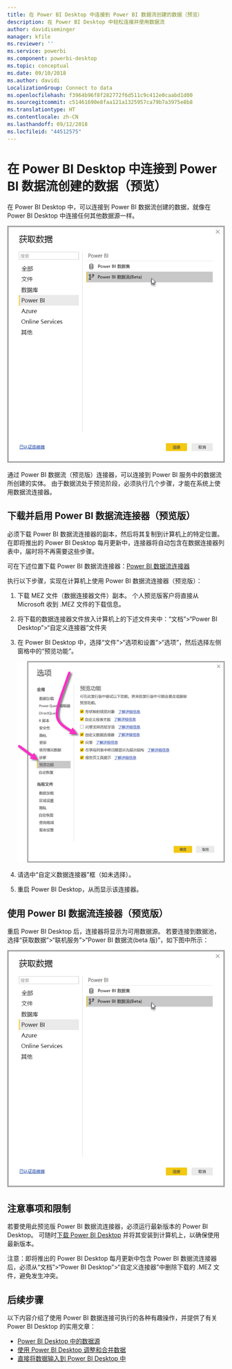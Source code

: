 ```yaml
---
title: 在 Power BI Desktop 中连接到 Power BI 数据流创建的数据（预览）
description: 在 Power BI Desktop 中轻松连接并使用数据流
author: davidiseminger
manager: kfile
ms.reviewer: ''
ms.service: powerbi
ms.component: powerbi-desktop
ms.topic: conceptual
ms.date: 09/10/2018
ms.author: davidi
LocalizationGroup: Connect to data
ms.openlocfilehash: f3964b96f8f282772f6d511c9c412e0caabd1d00
ms.sourcegitcommit: c51461690e8faa121a1325957ca79b7a3975e8b8
ms.translationtype: HT
ms.contentlocale: zh-CN
ms.lasthandoff: 09/12/2018
ms.locfileid: "44512575"
---
```

# <a name="connect-to-data-created-by-power-bi-dataflows-in-power-bi-desktop-preview"></a>在 Power BI Desktop 中连接到 Power BI 数据流创建的数据（预览）
在 Power BI Desktop 中，可以连接到 Power BI 数据流创建的数据，就像在 Power BI Desktop 中连接任何其他数据源一样。

![连接到数据流](media/desktop-connect-dataflows/connect-dataflows_01.png)

通过 Power BI 数据流（预览版）连接器，可以连接到 Power BI 服务中的数据流所创建的实体。 由于数据流处于预览阶段，必须执行几个步骤，才能在系统上使用数据流连接器。 


## <a name="download-and-enable-the-power-bi-dataflows-connector-preview"></a>下载并启用 Power BI 数据流连接器（预览版）

必须下载 Power BI 数据流连接器的副本，然后将其复制到计算机上的特定位置。 在即将推出的 Power BI Desktop 每月更新中，连接器将自动包含在数据连接器列表中，届时将不再需要这些步骤。

可在下述位置下载 Power BI 数据流连接器：[Power BI 数据流连接器](https://visuals.azureedge.net/cds-analytics/PublicPreview/CDSA.mez)

执行以下步骤，实现在计算机上使用 Power BI 数据流连接器（预览版）：

1. 下载 MEZ 文件（数据连接器文件）副本。 个人预览版客户将直接从 Microsoft 收到 .MEZ 文件的下载信息。

2. 将下载的数据连接器文件放入计算机上的下述文件夹中：“文档”>“Power BI Desktop”>“自定义连接器”文件夹

3. 在 Power BI Desktop 中，选择“文件”>“选项和设置”>“选项”，然后选择左侧窗格中的“预览功能”。

    ![启用自定义连接器](media/desktop-connect-dataflows/connect-dataflows_02.png)

4. 请选中“自定义数据连接器”框（如未选择）。 

5. 重启 Power BI Desktop，从而显示该连接器。

## <a name="use-the-power-bi-dataflows-connector-preview"></a>使用 Power BI 数据流连接器（预览版）
重启 Power BI Desktop 后，连接器将显示为可用数据源。 若要连接到数据池，选择“获取数据”>“联机服务”>“Power BI 数据流(beta 版)”，如下图中所示：

![连接到数据流](media/desktop-connect-dataflows/connect-dataflows_01.png)

## <a name="considerations-and-limitations"></a>注意事项和限制

若要使用此预览版 Power BI 数据流连接器，必须运行最新版本的 Power BI Desktop。 可随时[下载 Power BI Desktop](desktop-get-the-desktop.md) 并将其安装到计算机上，以确保使用最新版本。  

注意：即将推出的 Power BI Desktop 每月更新中包含 Power BI 数据流连接器后，必须从“文档”>“Power BI Desktop”>“自定义连接器”中删除下载的 .MEZ 文件，避免发生冲突。 


## <a name="next-steps"></a>后续步骤
以下内容介绍了使用 Power BI 数据连接可执行的各种有趣操作，并提供了有关 Power BI Desktop 的实用文章：

* [Power BI Desktop 中的数据源](desktop-data-sources.md)
* [使用 Power BI Desktop 调整和合并数据](desktop-shape-and-combine-data.md)
* [直接将数据输入到 Power BI Desktop 中](desktop-enter-data-directly-into-desktop.md)   

